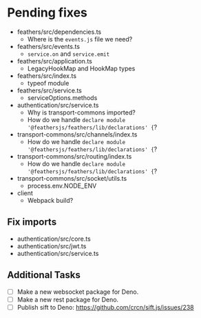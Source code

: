 # Pending fixes

- feathers/src/dependencies.ts
  - Where is the `events.js` file we need?
- feathers/src/events.ts
  - `service.on` and `service.emit`
- feathers/src/application.ts
  - LegacyHookMap and HookMap types
- feathers/src/index.ts
  - typeof module
- feathers/src/service.ts
  - serviceOptions.methods
- authentication/src/service.ts
  - Why is transport-commons imported?
  - How do we handle `declare module '@feathersjs/feathers/lib/declarations' {`?
- transport-commons/src/channels/index.ts
  - How do we handle `declare module '@feathersjs/feathers/lib/declarations' {`?
- transport-commons/src/routing/index.ts
  - How do we handle `declare module '@feathersjs/feathers/lib/declarations' {`?
- transport-commons/src/socket/utils.ts
  - process.env.NODE_ENV
- client
  - Webpack build?

## Fix imports

- authentication/src/core.ts
- authentication/src/jwt.ts
- authentication/src/service.ts

## Additional Tasks

- [ ] Make a new websocket package for Deno.
- [ ] Make a new rest package for Deno.
- [ ] Publish sift to Deno: https://github.com/crcn/sift.js/issues/238
